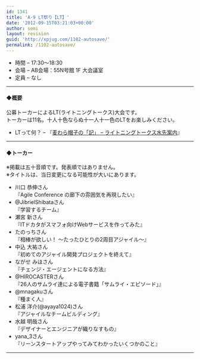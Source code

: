 ```yaml
---
id: 1341
title: 'A-9 LT祭り【LT】'
date: '2012-09-15T03:21:03+00:00'
author: semi
layout: revision
guid: 'http://xpjug.com/1102-autosave/'
permalink: /1102-autosave/
---
```


- 時間 – 17:30〜18:30
- 会場 – AB会場：55N号館 1F 大会議室
- 定員 – なし

---

#### ◆概要

公募トーカーによるLT(ライトニングトークス)大会です。  
トーカーは11名。十人十色ならぬ十一人十一色のLTをお楽しみください。

- LTって何？ – 『[麦わら帽子の「記」 – ライトニングトークス水先案内](http://mugiwara.jp/ki2/wifky.pl?p=LTGuide)』

---

#### ◆トーカー

※掲載は五十音順です。発表順ではありません。  
※タイトルは、当日変更になる可能性が大いにあります。

- 川口 恭伸さん  
    『Agile Conference の廊下の雰囲気を再現したい』
- @JibrielShibataさん  
    『学習するチーム』
- 瀬宮 新さん  
    『ITドカタがスマフォ向けWebサービスを作ってみた』
- たのっちさん  
    『相棒が欲しい！ ～たったひとりの2周目アジャイル～』
- 中込 大祐さん  
    『初めてのアジャイル開発プロジェクトを終えて』
- ながせ みほさん  
    『チェンジ・エージェントになる方法』
- @HIROCASTERさん  
    『26人のサムライ達による電子書籍「サムライ・エピソード」』
- @mnagakuさん  
    『種まく人』
- 松浦 洋介(@ayaya1024)さん  
    『アジャイルなチームビルディング』
- 水越 明哉さん  
    『デザイナーとエンジニアが織りなすもの』
- yana\_3さん  
    『リーンスタートアップやってみてわかったいくつかのこと』

---